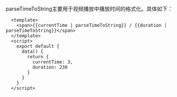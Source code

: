 parseTimeToString主要用于视频播放中播放时间的格式化。具体如下：
```vue
  <template>
    <span>{{currentTime | parseTimeToString}} / {{duration | parseTimeToString}}</span>
  </template>
  <script>
    export default {
      data() {
        return {
          currentTime: 3,
          duration: 230
        }
      }
    }
  </script>
```
